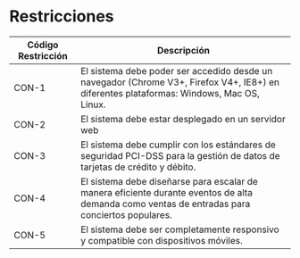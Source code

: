 # Restricciones

| Código Restricción | Descripción                                                                                                                     |
|--------------------|---------------------------------------------------------------------------------------------------------------------------------|
| CON-1              | El sistema debe poder ser accedido desde un navegador (Chrome V3+, Firefox V4+, IE8+) en diferentes plataformas: Windows, Mac OS, Linux. |
| CON-2              | El sistema debe estar desplegado en un servidor web   |
| CON-3              | El sistema debe cumplir con los estándares de seguridad PCI-DSS para la gestión de datos de tarjetas de crédito y débito.        |
| CON-4              | El sistema debe diseñarse para escalar de manera eficiente durante eventos de alta demanda como ventas de entradas para conciertos populares. |
| CON-5              | El sistema debe ser completamente responsivo y compatible con dispositivos móviles.                                              |

